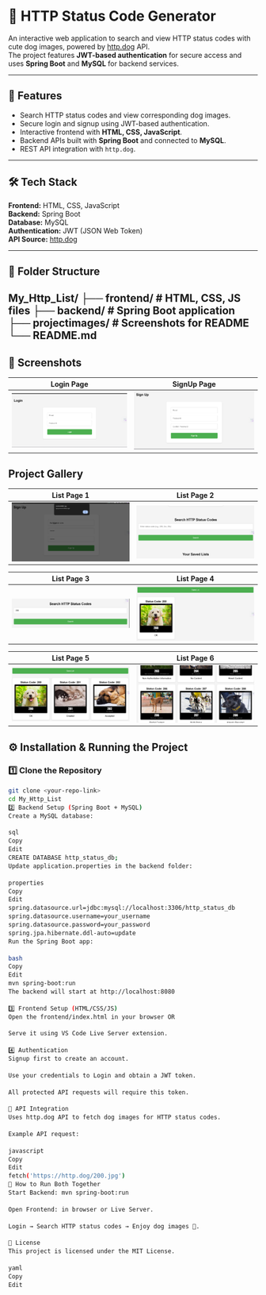 # 🐶 HTTP Status Code Generator

An interactive web application to search and view HTTP status codes with cute dog images, powered by [http.dog](https://http.dog) API.  
The project features **JWT-based authentication** for secure access and uses **Spring Boot** and **MySQL** for backend services.

---

## 🚀 Features

- Search HTTP status codes and view corresponding dog images.
- Secure login and signup using JWT-based authentication.
- Interactive frontend with **HTML, CSS, JavaScript**.
- Backend APIs built with **Spring Boot** and connected to **MySQL**.
- REST API integration with `http.dog`.

---

## 🛠 Tech Stack

**Frontend:** HTML, CSS, JavaScript  
**Backend:** Spring Boot  
**Database:** MySQL  
**Authentication:** JWT (JSON Web Token)  
**API Source:** [http.dog](https://http.dog)

---

## 📂 Folder Structure

My_Http_List/
├── frontend/ # HTML, CSS, JS files
├── backend/ # Spring Boot application
├── projectimages/ # Screenshots for README
└── README.md
---

## 📸 Screenshots

| Login Page | SignUp Page |
|------------|-------------|
| ![Login Page](projectimages/login.png) | ![Search Page](projectimages/signup.png) |



## Project Gallery
| List Page 1 | List Page 2 |
|-------------|-------------|
| ![List Page 1](projectimages/list1.png) | ![List Page 2](projectimages/list2.png) |

| List Page 3 | List Page 4 |
|-------------|-------------|
| ![List Page 3](projectimages/list3.png) | ![List Page 4](projectimages/list4.png) |

| List Page 5 | List Page 6 |
|-------------|-------------|
| ![List Page 5](projectimages/list5.png) | ![List Page 6](projectimages/list6.png) |


## ⚙️ Installation & Running the Project

### 1️⃣ Clone the Repository
```bash
git clone <your-repo-link>
cd My_Http_List
2️⃣ Backend Setup (Spring Boot + MySQL)
Create a MySQL database:

sql
Copy
Edit
CREATE DATABASE http_status_db;
Update application.properties in the backend folder:

properties
Copy
Edit
spring.datasource.url=jdbc:mysql://localhost:3306/http_status_db
spring.datasource.username=your_username
spring.datasource.password=your_password
spring.jpa.hibernate.ddl-auto=update
Run the Spring Boot app:

bash
Copy
Edit
mvn spring-boot:run
The backend will start at http://localhost:8080

3️⃣ Frontend Setup (HTML/CSS/JS)
Open the frontend/index.html in your browser OR

Serve it using VS Code Live Server extension.

4️⃣ Authentication
Signup first to create an account.

Use your credentials to Login and obtain a JWT token.

All protected API requests will require this token.

📜 API Integration
Uses http.dog API to fetch dog images for HTTP status codes.

Example API request:

javascript
Copy
Edit
fetch('https://http.dog/200.jpg')
🏃 How to Run Both Together
Start Backend: mvn spring-boot:run

Open Frontend: in browser or Live Server.

Login → Search HTTP status codes → Enjoy dog images 🐶.

📌 License
This project is licensed under the MIT License.

yaml
Copy
Edit










